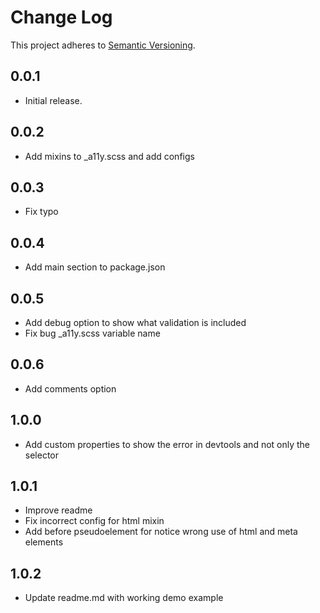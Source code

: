 # Change Log

This project adheres to [Semantic Versioning](http://semver.org/).

## 0.0.1
* Initial release.

## 0.0.2
* Add mixins to _a11y.scss and add configs

## 0.0.3
* Fix typo

## 0.0.4
* Add main section to package.json

## 0.0.5
* Add debug option to show what validation is included
* Fix bug _a11y.scss variable name

## 0.0.6
* Add comments option

## 1.0.0
* Add custom properties to show the error in devtools and not only the selector

## 1.0.1
* Improve readme
* Fix incorrect config for html mixin
* Add before pseudoelement for notice wrong use of html and meta elements

## 1.0.2
* Update readme.md with working demo example